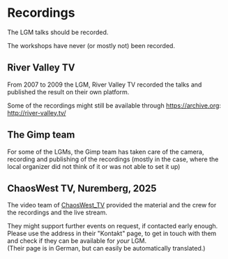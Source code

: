 # Recordings

The LGM talks should be recorded.

The workshops have never (or mostly not) been recorded.

## River Valley TV

From 2007 to 2009 the LGM, River Valley TV recorded the talks and published the result on their own platform.

Some of the recordings might still be available through <https://archive.org>: <http://river-valley.tv/>

## The Gimp team

For some of the LGMs, the Gimp team has taken care of the camera, recording and publishing of the recordings (mostly in the case, where the local organizer did not think of it or was not able to set it up)

## ChaosWest TV, Nuremberg, 2025

The video team of [ChaosWest_TV](https://chaoswest.tv/) provided the material and the crew for the recordings and the live stream.

They might support further events on request, if contacted early enough.  
Please use the address in their "Kontakt" page, to get in touch with them and check if they can be available for _your_ LGM.  
(Their page is in German, but can easily be automatically translated.)
